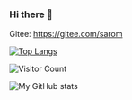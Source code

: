 ### Hi there 👋

<!--
**HuijieYao/HuijieYao** is a ✨ _special_ ✨ repository because its `README.md` (this file) appears on your GitHub profile.

Here are some ideas to get you started:

- 🔭 I’m currently working on ...
- 🌱 I’m currently learning ...
- 👯 I’m looking to collaborate on ...
- 🤔 I’m looking for help with ...
- 💬 Ask me about ...
- 📫 How to reach me: ...
- 😄 Pronouns: ...
- ⚡ Fun fact: ...
-->
Gitee: https://gitee.com/sarom

[![Top Langs](https://github-readme-stats.vercel.app/api/top-langs/?username=HuijieYao&layout=compact)](https://github.com/HuijieYao/github-readme-stats)

![Visitor Count](https://profile-counter.glitch.me/HuijieYao/count.svg)

![My GitHub stats](https://github-readme-stats.vercel.app/api?username=HuijieYao&show_icons=true&theme=tokyonight)
